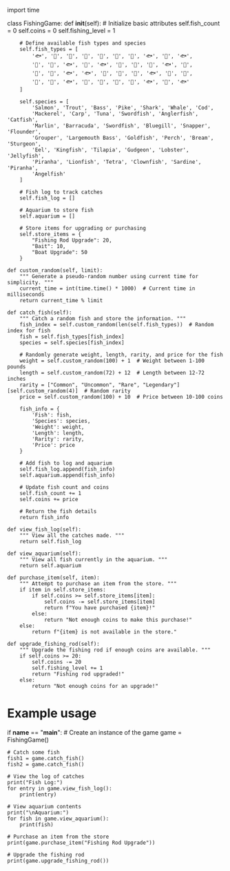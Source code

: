 import time

class FishingGame:
    def __init__(self):
        # Initialize basic attributes
        self.fish_count = 0
        self.coins = 0
        self.fishing_level = 1

        # Define available fish types and species
        self.fish_types = [
            '🐟', '🐠', '🐡', '🦈', '🐋', '🐠', '🐡', '🐟', '🐠', '🐟',
            '🐋', '🐡', '🐟', '🐠', '🐟', '🐠', '🐡', '🐠', '🐟', '🐋',
            '🐡', '🐠', '🐟', '🐟', '🐠', '🐋', '🐠', '🐟', '🐋', '🐠',
            '🐠', '🐡', '🐟', '🐋', '🐠', '🐠', '🐡', '🐟', '🐋', '🐟'
        ]

        self.species = [
            'Salmon', 'Trout', 'Bass', 'Pike', 'Shark', 'Whale', 'Cod',
            'Mackerel', 'Carp', 'Tuna', 'Swordfish', 'Anglerfish', 'Catfish',
            'Marlin', 'Barracuda', 'Swordfish', 'Bluegill', 'Snapper', 'Flounder',
            'Grouper', 'Largemouth Bass', 'Goldfish', 'Perch', 'Bream', 'Sturgeon',
            'Eel', 'Kingfish', 'Tilapia', 'Gudgeon', 'Lobster', 'Jellyfish',
            'Piranha', 'Lionfish', 'Tetra', 'Clownfish', 'Sardine', 'Piranha',
            'Angelfish'
        ]

        # Fish log to track catches
        self.fish_log = []

        # Aquarium to store fish
        self.aquarium = []

        # Store items for upgrading or purchasing
        self.store_items = {
            "Fishing Rod Upgrade": 20,
            "Bait": 10,
            "Boat Upgrade": 50
        }

    def custom_random(self, limit):
        """ Generate a pseudo-random number using current time for simplicity. """
        current_time = int(time.time() * 1000)  # Current time in milliseconds
        return current_time % limit

    def catch_fish(self):
        """ Catch a random fish and store the information. """
        fish_index = self.custom_random(len(self.fish_types))  # Random index for fish
        fish = self.fish_types[fish_index]
        species = self.species[fish_index]

        # Randomly generate weight, length, rarity, and price for the fish
        weight = self.custom_random(100) + 1  # Weight between 1-100 pounds
        length = self.custom_random(72) + 12  # Length between 12-72 inches
        rarity = ["Common", "Uncommon", "Rare", "Legendary"][self.custom_random(4)]  # Random rarity
        price = self.custom_random(100) + 10  # Price between 10-100 coins

        fish_info = {
            'Fish': fish,
            'Species': species,
            'Weight': weight,
            'Length': length,
            'Rarity': rarity,
            'Price': price
        }

        # Add fish to log and aquarium
        self.fish_log.append(fish_info)
        self.aquarium.append(fish_info)

        # Update fish count and coins
        self.fish_count += 1
        self.coins += price

        # Return the fish details
        return fish_info

    def view_fish_log(self):
        """ View all the catches made. """
        return self.fish_log

    def view_aquarium(self):
        """ View all fish currently in the aquarium. """
        return self.aquarium

    def purchase_item(self, item):
        """ Attempt to purchase an item from the store. """
        if item in self.store_items:
            if self.coins >= self.store_items[item]:
                self.coins -= self.store_items[item]
                return f"You have purchased {item}!"
            else:
                return "Not enough coins to make this purchase!"
        else:
            return f"{item} is not available in the store."

    def upgrade_fishing_rod(self):
        """ Upgrade the fishing rod if enough coins are available. """
        if self.coins >= 20:
            self.coins -= 20
            self.fishing_level += 1
            return "Fishing rod upgraded!"
        else:
            return "Not enough coins for an upgrade!"

# Example usage
if __name__ == "__main__":
    # Create an instance of the game
    game = FishingGame()

    # Catch some fish
    fish1 = game.catch_fish()
    fish2 = game.catch_fish()

    # View the log of catches
    print("Fish Log:")
    for entry in game.view_fish_log():
        print(entry)

    # View aquarium contents
    print("\nAquarium:")
    for fish in game.view_aquarium():
        print(fish)

    # Purchase an item from the store
    print(game.purchase_item("Fishing Rod Upgrade"))

    # Upgrade the fishing rod
    print(game.upgrade_fishing_rod())
